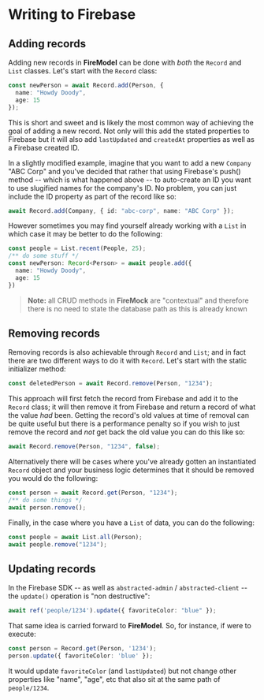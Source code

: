 # Writing to Firebase

## Adding records

Adding new records in **FireModel** can be done with _both_ the `Record` and `List` classes. Let's start with the `Record` class:

```typescript
const newPerson = await Record.add(Person, {
  name: "Howdy Doody",
  age: 15
});
```

This is short and sweet and is likely the most common way of achieving the goal of adding a new record. Not only will this add the stated properties to Firebase but it will also add `lastUpdated` and `createdAt` properties as well as a Firebase created ID.

In a slightly modified example, imagine that you want to add a new `Company` "ABC Corp" and you've decided that rather that using Firebase's push() method -- which is what happened above -- to auto-create an ID you want to use slugified names for the company's ID. No problem, you can just include the ID property as part of the record like so:

```typescript
await Record.add(Company, { id: "abc-corp", name: "ABC Corp" });
```

However sometimes you may find yourself already working with a `List` in which case it may be better to do the following:

```typescript
const people = List.recent(People, 25);
/** do some stuff */
const newPerson: Record<Person> = await people.add({
  name: "Howdy Doody",
  age: 15  
})
```

> **Note:** all CRUD methods in **FireMock** are "contextual" and therefore there is no need to state the database path as this is already known

## Removing records

Removing records is also achievable through `Record` and `List`; and in fact there are two different ways to do it with `Record`. Let's start with the static initializer method:

```typescript
const deletedPerson = await Record.remove(Person, "1234");
```

This approach will first fetch the record from Firebase and add it to the `Record` class; it will then remove it from Firebase and return a record of what the value *had* been. Getting the record's old values at time of removal can be quite useful but there is a performance penalty so if you wish to just remove the record and _not_ get back the old value you can do this like so:

```typescript
await Record.remove(Person, "1234", false);
```


Alternatively there will be cases where you've already gotten an instantiated `Record` object and your business logic determines that it should be removed you would do the following:

```typescript
const person = await Record.get(Person, "1234");
/** do some things */
await person.remove();
```

Finally, in the case where you have a `List` of data, you can do the following:

```typescript
const people = await List.all(Person);
await people.remove("1234");
```

## Updating records

In the Firebase SDK -- as well as `abstracted-admin` / `abstracted-client` -- the `update()` operation is "non destructive":

```typescript
await ref('people/1234').update({ favoriteColor: "blue" });
```

That same idea is carried forward to **FireModel**. So, for instance, if were to execute:

```typescript
const person = Record.get(Person, '1234');
person.update({ favoriteColor: 'blue' });
```

It would update `favoriteColor` (and `lastUpdated`) but not change  other properties like "name", "age", etc that also sit at the same path of `people/1234`.
